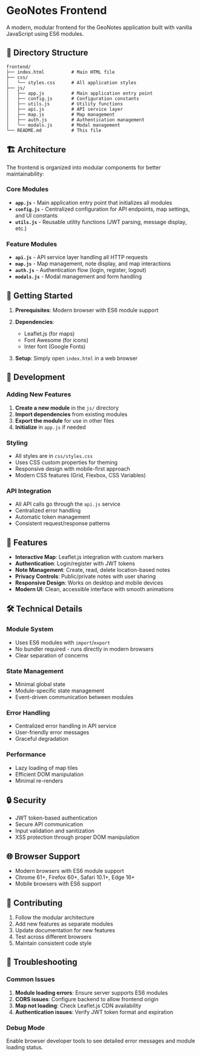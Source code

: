 # GeoNotes Frontend

A modern, modular frontend for the GeoNotes application built with vanilla JavaScript using ES6 modules.

## 📁 Directory Structure

```
frontend/
├── index.html          # Main HTML file
├── css/
│   └── styles.css      # All application styles
├── js/
│   ├── app.js          # Main application entry point
│   ├── config.js       # Configuration constants
│   ├── utils.js        # Utility functions
│   ├── api.js          # API service layer
│   ├── map.js          # Map management
│   ├── auth.js         # Authentication management
│   └── modals.js       # Modal management
└── README.md           # This file
```

## 🏗️ Architecture

The frontend is organized into modular components for better maintainability:

### Core Modules

- **`app.js`** - Main application entry point that initializes all modules
- **`config.js`** - Centralized configuration for API endpoints, map settings, and UI constants
- **`utils.js`** - Reusable utility functions (JWT parsing, message display, etc.)

### Feature Modules

- **`api.js`** - API service layer handling all HTTP requests
- **`map.js`** - Map management, note display, and map interactions
- **`auth.js`** - Authentication flow (login, register, logout)
- **`modals.js`** - Modal management and form handling

## 🚀 Getting Started

1. **Prerequisites**: Modern browser with ES6 module support
2. **Dependencies**: 
   - Leaflet.js (for maps)
   - Font Awesome (for icons)
   - Inter font (Google Fonts)

3. **Setup**: Simply open `index.html` in a web browser

## 🔧 Development

### Adding New Features

1. **Create a new module** in the `js/` directory
2. **Import dependencies** from existing modules
3. **Export the module** for use in other files
4. **Initialize** in `app.js` if needed

### Styling

- All styles are in `css/styles.css`
- Uses CSS custom properties for theming
- Responsive design with mobile-first approach
- Modern CSS features (Grid, Flexbox, CSS Variables)

### API Integration

- All API calls go through the `api.js` service
- Centralized error handling
- Automatic token management
- Consistent request/response patterns

## 📱 Features

- **Interactive Map**: Leaflet.js integration with custom markers
- **Authentication**: Login/register with JWT tokens
- **Note Management**: Create, read, delete location-based notes
- **Privacy Controls**: Public/private notes with user sharing
- **Responsive Design**: Works on desktop and mobile devices
- **Modern UI**: Clean, accessible interface with smooth animations

## 🛠️ Technical Details

### Module System
- Uses ES6 modules with `import`/`export`
- No bundler required - runs directly in modern browsers
- Clear separation of concerns

### State Management
- Minimal global state
- Module-specific state management
- Event-driven communication between modules

### Error Handling
- Centralized error handling in API service
- User-friendly error messages
- Graceful degradation

### Performance
- Lazy loading of map tiles
- Efficient DOM manipulation
- Minimal re-renders

## 🔒 Security

- JWT token-based authentication
- Secure API communication
- Input validation and sanitization
- XSS protection through proper DOM manipulation

## 🌐 Browser Support

- Modern browsers with ES6 module support
- Chrome 61+, Firefox 60+, Safari 10.1+, Edge 16+
- Mobile browsers with ES6 support

## 📝 Contributing

1. Follow the modular architecture
2. Add new features as separate modules
3. Update documentation for new features
4. Test across different browsers
5. Maintain consistent code style

## 🐛 Troubleshooting

### Common Issues

1. **Module loading errors**: Ensure server supports ES6 modules
2. **CORS issues**: Configure backend to allow frontend origin
3. **Map not loading**: Check Leaflet.js CDN availability
4. **Authentication issues**: Verify JWT token format and expiration

### Debug Mode

Enable browser developer tools to see detailed error messages and module loading status.
